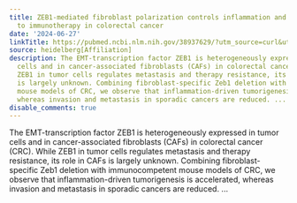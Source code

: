 ```yaml
---
title: ZEB1-mediated fibroblast polarization controls inflammation and sensitivity
  to immunotherapy in colorectal cancer
date: '2024-06-27'
linkTitle: https://pubmed.ncbi.nlm.nih.gov/38937629/?utm_source=curl&utm_medium=rss&utm_campaign=pubmed-2&utm_content=1FakS-2QOkCT8HsMOQP1bCRQ4YzyumYOmxmF0moLsQ3dFB1E9V&fc=20220326224207&ff=20240628182110&v=2.18.0.post9+e462414
source: heidelberg[Affiliation]
description: The EMT-transcription factor ZEB1 is heterogeneously expressed in tumor
  cells and in cancer-associated fibroblasts (CAFs) in colorectal cancer (CRC). While
  ZEB1 in tumor cells regulates metastasis and therapy resistance, its role in CAFs
  is largely unknown. Combining fibroblast-specific Zeb1 deletion with immunocompetent
  mouse models of CRC, we observe that inflammation-driven tumorigenesis is accelerated,
  whereas invasion and metastasis in sporadic cancers are reduced. ...
disable_comments: true
---
```

The EMT-transcription factor ZEB1 is heterogeneously expressed in tumor cells and in cancer-associated fibroblasts (CAFs) in colorectal cancer (CRC). While ZEB1 in tumor cells regulates metastasis and therapy resistance, its role in CAFs is largely unknown. Combining fibroblast-specific Zeb1 deletion with immunocompetent mouse models of CRC, we observe that inflammation-driven tumorigenesis is accelerated, whereas invasion and metastasis in sporadic cancers are reduced. ...